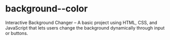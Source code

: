 # background--color
Interactive Background Changer – A basic project using HTML, CSS, and JavaScript that lets users change the background dynamically through input or buttons.
